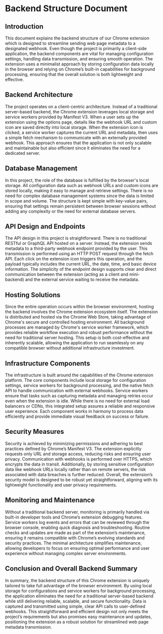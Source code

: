 # Backend Structure Document

## Introduction

This document explains the backend structure of our Chrome extension which is designed to streamline sending web page metadata to a designated webhook. Even though the project is primarily a client-side application, the backend components are vital for managing configuration settings, handling data transmission, and ensuring smooth operation. The extension uses a minimalist approach by storing configuration data locally in the browser and relying on Chrome’s built-in capabilities for background processing, ensuring that the overall solution is both lightweight and effective.

## Backend Architecture

The project operates on a client-centric architecture. Instead of a traditional server-based backend, the Chrome extension leverages local storage and service workers provided by Manifest V3. When a user sets up the extension using the options page, details like the webhook URL and custom icon are saved directly into local storage. When the extension icon is clicked, a service worker captures the current URL and metadata, then uses a simple fetch mechanism to communicate with an externally provided webhook. This approach ensures that the application is not only scalable and maintainable but also efficient since it eliminates the need for a dedicated server.

## Database Management

In this project, the role of the database is fulfilled by the browser's local storage. All configuration data such as webhook URLs and custom icons are stored locally, making it easy to manage and retrieve settings. There is no need for complex database management systems since the data is limited in scope and volume. The structure is kept simple with key-value pairs, ensuring that settings remain persistent between browser sessions without adding any complexity or the need for external database servers.

## API Design and Endpoints

The API design in this project is straightforward. There is no traditional RESTful or GraphQL API hosted on a server. Instead, the extension sends metadata to a third-party webhook endpoint provided by the user. This transmission is performed using an HTTP POST request through the fetch API. Each click on the extension icon triggers this operation, and the payload typically includes the current URL, the date, time, and basic device information. The simplicity of the endpoint design supports clear and direct communication between the extension (acting as a client and mini-backend) and the external service waiting to receive the metadata.

## Hosting Solutions

Since the entire operation occurs within the browser environment, hosting the backend involves the Chrome extension ecosystem itself. The extension is distributed and hosted via the Chrome Web Store, taking advantage of Chrome's secure and controlled hosting environment. All background processes are managed by Chrome's service worker framework, which provides reliable workflow execution and robust performance without the need for traditional server hosting. This setup is both cost-effective and inherently scalable, allowing the application to run seamlessly on any compatible browser without additional infrastructure investment.

## Infrastructure Components

The infrastructure is built around the capabilities of the Chrome extension platform. The core components include local storage for configuration settings, service workers for background processing, and the native fetch API to handle communication with external webhooks. Service workers ensure that tasks such as capturing metadata and managing retries occur even when the extension is idle. While there is no need for external load balancers or CDNs, this integrated setup assures a reliable and responsive user experience. Each component works in harmony to process data efficiently and provide immediate visual feedback on success or failure.

## Security Measures

Security is achieved by minimizing permissions and adhering to best practices defined by Chrome’s Manifest V3. The extension explicitly requests only URL and storage access, reducing risks and ensuring user privacy. Communication with webhooks is performed over HTTPS, which encrypts the data in transit. Additionally, by storing sensitive configuration data like webhook URLs locally rather than on remote servers, the risk associated with data breaches is further reduced. Overall, the extension’s security model is designed to be robust yet straightforward, aligning with its lightweight functionality and user privacy requirements.

## Monitoring and Maintenance

Without a traditional backend server, monitoring is primarily handled via built-in developer tools and Chrome’s extension debugging features. Service workers log events and errors that can be reviewed through the browser console, enabling quick diagnosis and troubleshooting. Routine checks and updates are made as part of the extension’s maintenance, ensuring it remains compatible with Chrome’s evolving standards and security practices. The minimal architecture simplifies maintenance, allowing developers to focus on ensuring optimal performance and user experience without managing complex server environments.

## Conclusion and Overall Backend Summary

In summary, the backend structure of this Chrome extension is uniquely tailored to take full advantage of the browser environment. By using local storage for configurations and service workers for background processing, the application eliminates the need for a traditional server-based backend while still delivering reliable, scalable, and secure functionality. Data is captured and transmitted using simple, clear API calls to user-defined webhooks. This straightforward and efficient design not only meets the project’s requirements but also promises easy maintenance and updates, positioning the extension as a robust solution for streamlined web page metadata transmission.

